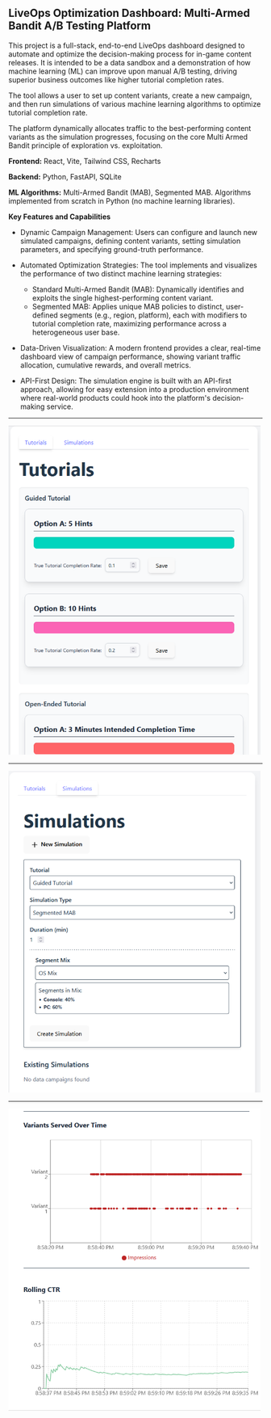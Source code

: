 ## **LiveOps Optimization Dashboard: Multi-Armed Bandit A/B Testing Platform** 

This project is a full-stack, end-to-end LiveOps dashboard designed to automate and optimize the decision-making process for in-game content releases. It is intended to be a data sandbox and a demonstration of how machine learning (ML) can improve upon manual A/B testing, driving superior business outcomes like higher tutorial completion rates.

The tool allows a user to set up content variants, create a new campaign, and then run simulations of various machine learning algorithms to optimize tutorial completion rate.

The platform dynamically allocates traffic to the best-performing content variants as the simulation progresses, focusing on the core Multi Armed Bandit principle of exploration vs. exploitation.

**Frontend:** React, Vite, Tailwind CSS, Recharts

**Backend:** Python, FastAPI, SQLite

**ML Algorithms:** Multi-Armed Bandit (MAB), Segmented MAB. Algorithms implemented from scratch in Python (no machine learning libraries).

**Key Features and Capabilities** 
- Dynamic Campaign Management: Users can configure and launch new simulated campaigns, defining content variants, setting simulation parameters, and specifying ground-truth performance.

- Automated Optimization Strategies: The tool implements and visualizes the performance of two distinct machine learning strategies:
    - Standard Multi-Armed Bandit (MAB): Dynamically identifies and exploits the single highest-performing content variant.
    - Segmented MAB: Applies unique MAB policies to distinct, user-defined segments (e.g., region, platform), each with modifiers to tutorial completion rate, maximizing performance across a heterogeneous user base.
- Data-Driven Visualization: A modern frontend provides a clear, real-time dashboard view of campaign performance, showing variant traffic allocation, cumulative rewards, and overall metrics.
- API-First Design: The simulation engine is built with an API-first approach, allowing for easy extension into a production environment where real-world products could hook into the platform's decision-making service.

<hr></hr>
<img src="https://github.com/cbpalumbi/liveops-dashboard/blob/main/readme_images/tutorials.PNG?raw=true" width="500px"/>
<hr></hr>
<img src="https://github.com/cbpalumbi/liveops-dashboard/blob/main/readme_images/config.PNG?raw=true" width="500px"/>
<hr></hr>
<img src="https://github.com/cbpalumbi/liveops-dashboard/blob/main/readme_images/graphs.PNG?raw=true" width="500px"/>
